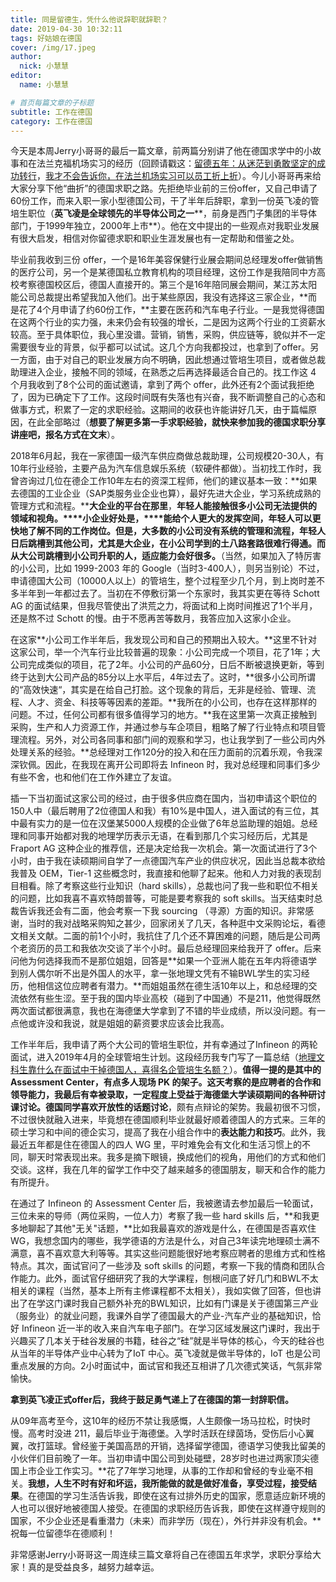 ```yaml
---
title: 同是留德生，凭什么他说辞职就辞职？
date: 2019-04-30 10:32:11
tags: 好姑娘在德国
cover: /img/17.jpeg
author: 
  nick: 小慧慧
editor:
  name: 小慧慧

# 首页每篇文章的子标题
subtitle: 工作在德国
category: 工作在德国
---
```


今天是本周Jerry小哥哥的最后一篇文章，前两篇分别讲了他在德国求学中的小故事和在法兰克福机场实习的经历（回顾请戳这：[留德五年：从迷茫到勇敢坚定的成功转行](http://mp.weixin.qq.com/s?__biz=MzI0OTE4MTY1Ng==&mid=2649565014&idx=1&sn=af2a953bd51d24e0fb462fa8acbf0866&chksm=f18ce3e1c6fb6af766c2b0026ad57560bb36aaef29ddc5270d9e043cabff473e9580f41e5c62&scene=21#wechat_redirect)，[我才不会告诉你，在法兰机场实习可以员工折上折](http://mp.weixin.qq.com/s?__biz=MzI0OTE4MTY1Ng==&mid=2649565021&idx=1&sn=613f3bbd838d0305dca58baf3a01f59f&chksm=f18ce3eac6fb6afc2713f2f4ee1885c2f1844a7b6d5190138f2938a72116f237d6b0c16a2580&scene=21#wechat_redirect)）。今儿小哥哥再来给大家分享下他“曲折”的德国求职之路。先拒绝毕业前的三份offer，又自己申请了60份工作，而来入职一家小型德国公司，干了半年后辞职，拿到一份英飞凌的管培生职位（**英飞凌是全球领先的半导体公司之一****，前身是西门子集团的半导体部门，于1999年独立，2000年上市**）。他在文中提出的一些观点对我职业发展有很大启发，相信对你留德求职和职业生涯发展也有一定帮助和借鉴之处。



毕业前我收到三份 offer，一个是16年美容保健行业展会期间总经理发offer做销售的医疗公司，另一个是某德国私立教育机构的项目经理，这份工作是我陪同中方高校考察德国校区后，德国人直接开的。第三个是16年陪同展会期间，某江苏太阳能公司总裁提出希望我加入他们。出于某些原因，我没有选择这三家企业，**而是花了4个月申请了约60份工作，**主要在医药和汽车电子行业。一是我觉得德国在这两个行业的实力强，未来仍会有较强的增长，二是因为这两个行业的工资薪水较高。至于具体职位，我心里没谱。营销，销售，采购，供应链等，貌似并不一定需要很专业的背景，似乎都可以试试。这几个方向我都投过，也拿到了offer。另一方面，由于对自己的职业发展方向不明确，因此想通过管培生项目，或者做总裁助理进入企业，接触不同的领域，在熟悉之后再选择最适合自己的。找工作这 4 个月我收到了8个公司的面试邀请，拿到了两个 offer，此外还有2个面试我拒绝了，因为已确定下了工作。这段时间既有失落也有兴奋，我不断调整自己的心态和做事方式，积累了一定的求职经验。这期间的收获也许能讲好几天，由于篇幅原因，在此全部略过（**想要了解更多第一手求职经验，就快来参加我的德国求职分享讲座吧，报名方式在文末**）。
  

2018年6月起，我在一家德国一级汽车供应商做总裁助理，公司规模20-30人，有10年行业经验，主要产品为汽车信息娱乐系统（软硬件都做）。当初找工作时，我曾咨询过几位在德企工作10年左右的资深工程师，他们的建议基本一致：**如果去德国的工业企业（SAP类服务业企业也算），最好先进大企业，学习系统成熟的管理方式和流程。****大企业的平台在那里**，**年轻人能接触很多小公司无法提供的领域和视角。****小企业好处是，****能给个人更大的发挥空间，年轻人可以更快地了解不同的工作岗位。但是，大多数的小公司没有系统的管理和流程，年轻人日后跳槽到其他公司，尤其是大企业，在小公司学到的土八路套路很难行得通。而从大公司跳槽到小公司升职的人，适应能力会好很多。**（当然，如果加入了特厉害的小公司，比如 1999-2003 年的 Google（当时3-400人），则另当别论）不过，申请德国大公司（10000人以上）的管培生，整个过程至少几个月，到上岗时差不多半年到一年都过去了。当初在不停敷衍第一个东家时，我其实更在等待 Schott AG 的面试结果，但我尽管使出了洪荒之力，将面试和上岗时间推迟了1个半月，还是熬不过 Schott 的慢。由于不愿再苦等数月，我答应加入这家小企业。

  

在这家**小公司工作半年后，我发现公司和自己的预期出入较大。**这里不针对这家公司，举一个汽车行业比较普遍的现象：小公司完成一个项目，花了1年；大公司完成类似的项目，花了2年。小公司的产品60分，日后不断被退换更新，等到终于达到大公司产品的85分以上水平后，4年过去了。这时，**很多小公司所谓的“高效快速“，其实是在给自己打脸。这个现象的背后，无非是经验、管理、流程、人才、资金、科技等等因素的差距。**我所在的小公司，也存在这样那样的问题。不过，任何公司都有很多值得学习的地方。**我在这里第一次真正接触到采购，生产和人力资源工作，并通过参与车企项目，粗略了解了行业特点和项目管理流程。另外，对公司各同事和部门间的观察和学习，也让我学到了一些公司内外处理关系的经验。**总经理对工作120分的投入和在压力面前的沉着乐观，令我深深钦佩。因此，在我现在离开公司即将去 Infineon 时，我对总经理和同事们多少有些不舍，也和他们在工作外建立了友谊。


插一下当初面试这家公司的经过，由于很多供应商在国内，当初申请这个职位的150人中（最后聘用了2位德国人和我）有10%是中国人，进入面试的有三位，其中最有实力的是一位在汉堡某5000人规模的企业做了6年总监助理的姐姐。总经理和同事开始都对我的地理学历表示无语，在看到那几个实习经历后，尤其是 Fraport AG 这种企业的推荐信，还是决定给我一次机会。第一次面试进行了3个小时，由于我在读硕期间自学了一点德国汽车产业的供应状况，因此当总裁本欲给我普及 OEM，Tier-1 这些概念时，我直接和他聊了起来。他和人力对我的表现刮目相看。除了考察这些行业知识（hard skills），总裁也问了我一些和职位不相关的问题，比如我喜不喜欢特朗普等，可能是要考察我的 soft skills。当天结束时总裁告诉我还会有二面，他会考察一下我 sourcing （寻源）方面的知识。非常感谢，当时的我对战略采购知之甚少，回家闭关了几天，各种逛中文采购论坛，看德文相关文献。二面的前1个小时，我抗住了几个还不算困难的问题，随后是公司两个老资历的员工和我依次交谈了半个小时。最后总经理回来给我开了 offer。后来问他为何选择我而不是那位姐姐，回答是**如果一个亚洲人能在五年内将德语学到别人偶尔听不出是外国人的水平，拿一张地理文凭有不输BWL学生的实习经历，他相信这位应聘者有潜力。**而姐姐虽然在德生活10年以上，和总经理的交流依然有些生涩。至于我的国内毕业高校（碰到了中国通）不是211，他觉得既然两次面试都很满意，我也在海德堡大学拿到了不错的毕业成绩，所以没问题。有一点他或许没和我说，就是姐姐的薪资要求应该会比我高。

  
工作半年后，我申请了两个大公司的管培生职位，并有幸通过了Infineon 的两轮面试，进入2019年4月的全球管培生计划。这段经历我专门写了一篇总结（[地理文科生靠什么在面试中干掉德国人，喜得名企管培生名额？](https://mp.weixin.qq.com/s?__biz=MzI0OTE4MTY1Ng==&mid=2649564866&idx=1&sn=6c274695df5cf361855d20e874c5de9f&chksm=f18ce275c6fb6b634555f0a6a4535ae45927a8c03b3533b42afd97d6bd3157b934b517f2203f&token=97052638&lang=zh_CN&scene=21#wechat_redirect)）。**值得一提的是其中的 Assessment Center，有点多人现场 PK 的架子。**这天考察的是应聘者的合作和领导能力，我最后有幸被录取，一定程度上受益于海德堡大学读硕期间的各种研讨课讨论。德国同学喜欢**开放性的话题讨论**，颇有点辩论的架势。我最初很不习惯，不过很快就融入进来，毕竟想在德国顺利毕业就最好顺着德国人的方式来。三年的硕士学习和中间的德企实习，提高了我在小组合作中的**表达能力和技巧**。此外，我最近五年都是住在德国人的四人 WG 里，平时难免会有文化和生活习惯上的不同，聊天时常表现出来。我多是摘下眼镜，换成他们的视角，用他们的方式和他们交谈。这样，我在几年的留学工作中交了越来越多的德国朋友，聊天和合作的能力有所提升。

  
在通过了 Infineon 的 Assessment Center 后，我被邀请去参加最后一轮面试，三位未来的导师（两位采购，一位人力）考察了我一些 hard skills 后，**和我更多地聊起了其他"无关"话题，**比如我最喜欢的游戏是什么，在德国是否喜欢住WG，我想念国内的哪些，我学德语的方法是什么，对自己3年读完地理硕士满不满意，喜不喜欢意大利等等。其实这些问题能很好地考察应聘者的思维方式和性格特点。其次，面试官问了一些涉及 soft skills 的问题，考察一下我的情商和团队合作能力。此外，面试官仔细研究了我的大学课程，刨根问底了好几门和BWL不太相关的课程（当然，基本上所有主修课程都不太相关），我如实做了回答，但也讲出了在学这门课时我自己额外补充的BWL知识，比如有门课是关于德国第三产业（服务业）的就业问题，我课外自学了德国最大的产业-汽车产业的基础知识，恰好 Infineon 近一半的收入来自汽车电子部门。在学习区域发展这门课时，我出于兴趣买了几本关于硅谷发展的书籍，硅谷之“硅”就是半导体的核心，今天的硅谷也从当年的半导体产业中心转为了IoT 中心。英飞凌就是做半导体的，IoT 也是公司重点发展的方向。2小时面试中，面试官和我还互相讲了几次德式笑话，气氛非常愉快。

  

**拿到英飞凌正式offer后，我终于鼓足勇气递上了在德国的第一封辞职信。**

  

从09年高考至今，这10年的经历不禁让我感慨，人生颇像一场马拉松，时快时慢。高考时没进 211，最后毕业于海德堡。入学时活跃在绿茵场，受伤后小心翼翼，改打篮球。曾经鉴于美国高昂的开销，选择留学德国，德语学习使我比留美的小伙伴们目前晚了一年。当初申请中国公司到处碰壁，28岁时也进过两家顶尖德国上市企业工作实习。**花了7年学习地理，从事的工作却和曾经的专业毫不相关。**我想，人生不时有好和坏运，我所能做的就是做好准备，享受过程，接受结果**。在德国的学习生活告诉我，即使在这有过排外历史的国家，愿意适应新环境的人也可以很好地被德国人接受。在德国的求职经历告诉我，即使在这样遵守规则的国家，不少企业还是看重潜力（未来）而非学历（现在），外行并非没有机会。**祝每一位留德华在德顺利！

  
  

非常感谢Jerry小哥哥这一周连续三篇文章将自己在德国五年求学，求职分享给大家！真的是受益良多，越努力越幸运。
